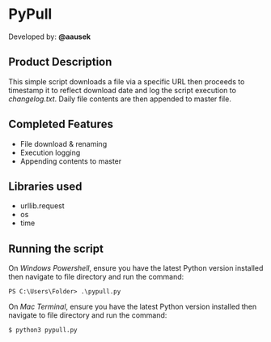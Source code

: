 # PyPull

Developed by: **@aausek**

## Product Description

This simple script downloads a file via a specific URL then proceeds to timestamp it to reflect download date and log the script execution to *changelog.txt*. Daily file contents are then appended to master file.

## Completed Features

- File download & renaming
- Execution logging
- Appending contents to master

## Libraries used

-  urllib.request
-  os
-  time

## Running the script

On *Windows Powershell*, ensure you have the latest Python version installed then navigate to file directory and run the command: 

`
PS C:\Users\Folder> .\pypull.py
`

On *Mac Terminal*, ensure you have the latest Python version installed then navigate to file directory and run the command:

`
$ python3 pypull.py
`
